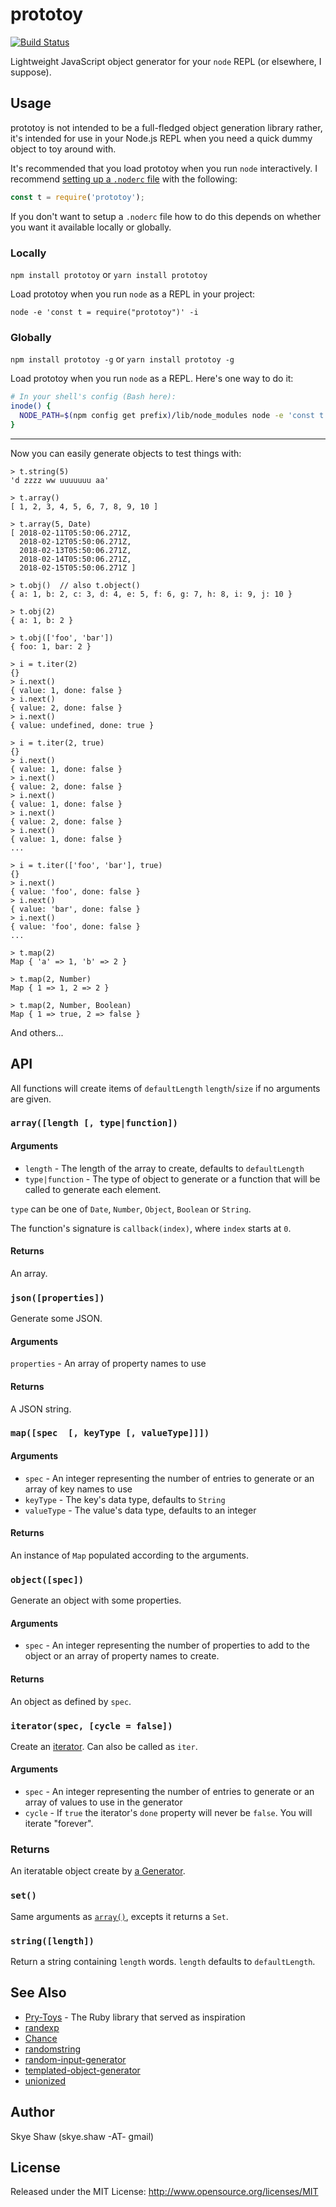 # prototoy

[![Build Status](https://travis-ci.org/sshaw/prototoy.svg?branch=master)](https://travis-ci.org/sshaw/prototoy)

Lightweight JavaScript object generator for your `node` REPL (or elsewhere, I suppose).

## Usage

prototoy is not intended to be a full-fledged object generation library rather, it's
intended for use in your Node.js REPL when you need a quick dummy object to toy around with.

It's recommended that you load prototoy when you run `node` interactively.
I recommend [setting up a `.noderc` file](https://github.com/sshaw/dotfiles/blob/6a6ef413a9e9e15cfd6db7c491c581ec36544eb2/bashrc#L154-L161)
with the following:

```js
const t = require('prototoy');
```

If you don't want to setup a `.noderc` file how to do this depends on whether you want it available locally or globally.

### Locally

`npm install prototoy` or `yarn install prototoy`

Load prototoy when you run `node` as a REPL in your project:

```
node -e 'const t = require("prototoy")' -i
```


### Globally

`npm install prototoy -g` or `yarn install prototoy -g`

Load prototoy when you run `node` as a REPL. Here's one way to do it:

```bash
# In your shell's config (Bash here):
inode() {
  NODE_PATH=$(npm config get prefix)/lib/node_modules node -e 'const t = require("prototoy")' -i
}
```

---

Now you can easily generate objects to test things with:

```
> t.string(5)
'd zzzz ww uuuuuuu aa'

> t.array()
[ 1, 2, 3, 4, 5, 6, 7, 8, 9, 10 ]

> t.array(5, Date)
[ 2018-02-11T05:50:06.271Z,
  2018-02-12T05:50:06.271Z,
  2018-02-13T05:50:06.271Z,
  2018-02-14T05:50:06.271Z,
  2018-02-15T05:50:06.271Z ]

> t.obj()  // also t.object()
{ a: 1, b: 2, c: 3, d: 4, e: 5, f: 6, g: 7, h: 8, i: 9, j: 10 }

> t.obj(2)
{ a: 1, b: 2 }

> t.obj(['foo', 'bar'])
{ foo: 1, bar: 2 }

> i = t.iter(2)
{}
> i.next()
{ value: 1, done: false }
> i.next()
{ value: 2, done: false }
> i.next()
{ value: undefined, done: true }

> i = t.iter(2, true)
{}
> i.next()
{ value: 1, done: false }
> i.next()
{ value: 2, done: false }
> i.next()
{ value: 1, done: false }
> i.next()
{ value: 2, done: false }
> i.next()
{ value: 1, done: false }
...

> i = t.iter(['foo', 'bar'], true)
{}
> i.next()
{ value: 'foo', done: false }
> i.next()
{ value: 'bar', done: false }
> i.next()
{ value: 'foo', done: false }
...

> t.map(2)
Map { 'a' => 1, 'b' => 2 }

> t.map(2, Number)
Map { 1 => 1, 2 => 2 }

> t.map(2, Number, Boolean)
Map { 1 => true, 2 => false }
```

And others...

## API

All functions will create items of `defaultLength` `length`/`size` if no arguments are given.

### `array([length [, type|function])`

#### Arguments

* `length` - The length of the array to create, defaults to `defaultLength`
* `type|function` - The type of object to generate or a function that will be called to generate each element.

`type` can be one of `Date`, `Number`, `Object`, `Boolean` or `String`.

The function's signature is `callback(index)`, where `index` starts at `0`.

#### Returns

An array.

### `json([properties])`

Generate some JSON.

#### Arguments

`properties` - An array of property names to use

#### Returns

A JSON string.

### `map([spec  [, keyType [, valueType]]])`

#### Arguments

* `spec` - An integer representing the number of entries to generate or an array of key names to use
* `keyType` - The key's data type, defaults to `String`
* `valueType` - The value's data type, defaults to an integer

#### Returns

An instance of `Map` populated according to the arguments.

### `object([spec])`

Generate an object with some properties.

#### Arguments

* `spec` - An integer representing the number of properties to add to the object or an array of property names to create.

#### Returns

An object as defined by `spec`.


### `iterator(spec, [cycle = false])`

Create an [iterator](https://developer.mozilla.org/en-US/docs/Web/JavaScript/Reference/Iteration_protocols). Can also be called as `iter`.

#### Arguments

* `spec` - An integer representing the number of entries to generate or an array of values to use in the generator
* `cycle` - If `true` the iterator's `done` property will never be `false`. You will iterate "forever".

### Returns

An iteratable object create by [a Generator](https://developer.mozilla.org/en-US/docs/Web/JavaScript/Reference/Global_Objects/Generator).

### `set()`

Same arguments as [`array()`](#array), excepts it returns a `Set`.

### `string([length])`

Return a string containing `length` words. `length` defaults to `defaultLength`.


## See Also

* [Pry-Toys](https://github.com/ariabov/pry-toys) - The Ruby library that served as inspiration
* [randexp](https://www.npmjs.com/package/randexp)
* [Chance](http://chancejs.com/)
* [randomstring](https://www.npmjs.com/package/randomstring)
* [random-input-generator](https://github.com/danielnovograd/random-input-generator)
* [templated-object-generator](https://www.npmjs.com/package/templated-object-generator)
* [unionized](https://www.npmjs.com/package/unionized)

## Author

Skye Shaw (skye.shaw -AT- gmail)

## License

Released under the MIT License: http://www.opensource.org/licenses/MIT

